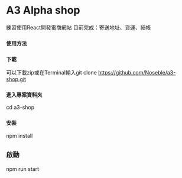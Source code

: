 # A3 Alpha shop

練習使用React開發電商網站
目前完成：寄送地址、貨運、結帳

### `使用方法`

### `下載`

可以下載zip或在Terminal輸入git clone https://github.com/Noseble/a3-shop.git 

### `進入專案資料夾`

cd a3-shop

### `安裝`

npm install

## `啟動`

npm run start
